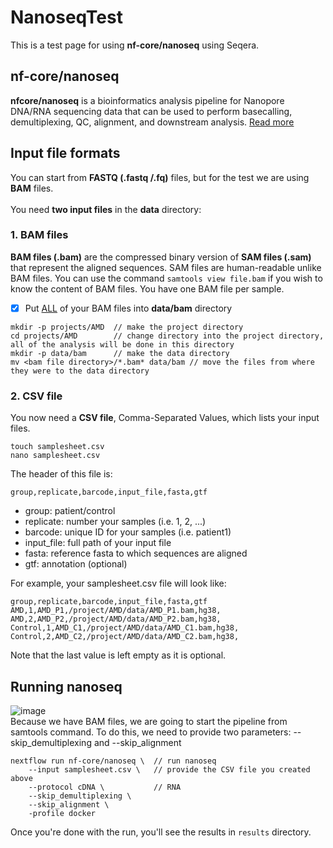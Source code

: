 # NanoseqTest
This is a test page for using **nf-core/nanoseq** using Seqera. 

## nf-core/nanoseq
**nfcore/nanoseq** is a bioinformatics analysis pipeline for Nanopore DNA/RNA sequencing data that can be used to perform basecalling, demultiplexing, QC, alignment, and downstream analysis. [Read more](https://nf-co.re/nanoseq/3.1.0/)  
  
## Input file formats
You can start from **FASTQ (.fastq /.fq)** files, but for the test we are using **BAM** files.<br/>
 <br/>
You need **two input files** in the **data** directory:
### 1. BAM files
**BAM files (.bam)** are the compressed binary version of **SAM files (.sam)** that represent the aligned sequences. SAM files are human-readable unlike BAM files. 
You can use the command `samtools view file.bam` if you wish to know the content of BAM files. You have one BAM file per sample.
- [x] Put <ins>ALL</ins> of your BAM files into **data/bam** directory
```
mkdir -p projects/AMD  // make the project directory
cd projects/AMD        // change directory into the project directory, all of the analysis will be done in this directory
mkdir -p data/bam      // make the data directory
mv <bam file directory>/*.bam* data/bam // move the files from where they were to the data directory
```
### 2. CSV file
You now need a **CSV file**, Comma-Separated Values, which lists your input files.  
```
touch samplesheet.csv
nano samplesheet.csv
```
The header of this file is:
```
group,replicate,barcode,input_file,fasta,gtf
```
- group: patient/control
- replicate: number your samples (i.e. 1, 2, ...)
- barcode: unique ID for your samples (i.e. patient1)
- input_file: full path of your input file
- fasta: reference fasta to which sequences are aligned
- gtf: annotation (optional)
  
For example, your samplesheet.csv file will look like:
```
group,replicate,barcode,input_file,fasta,gtf
AMD,1,AMD_P1,/project/AMD/data/AMD_P1.bam,hg38,
AMD,2,AMD_P2,/project/AMD/data/AMD_P2.bam,hg38,
Control,1,AMD_C1,/project/AMD/data/AMD_C1.bam,hg38,
Control,2,AMD_C2,/project/AMD/data/AMD_C2.bam,hg38,
```
Note that the last value is left empty as it is optional.


## Running nanoseq
![image](https://github.com/user-attachments/assets/4b3c523f-a22b-459b-83e7-75e9d6ffe5d6) </br>
Because we have BAM files, we are going to start the pipeline from samtools command.
To do this, we need to provide two parameters: --skip_demultiplexing and --skip_alignment
```
nextflow run nf-core/nanoseq \  // run nanoseq
    --input samplesheet.csv \   // provide the CSV file you created above
    --protocol cDNA \           // RNA
    --skip_demultiplexing \
    --skip_alignment \
    -profile docker
```

Once you're done with the run, you'll see the results in `results` directory.

